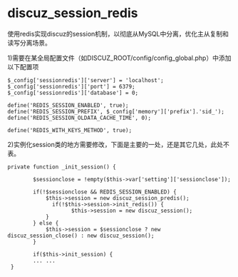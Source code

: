 discuz_session_redis
====================

使用redis实现discuz的session机制，以彻底从MySQL中分离，优化主从复制和读写分离场景。

  1)需要在某全局配置文件（如DISCUZ_ROOT/config/config_global.php）中添加以下配置项

    $_config['sessionredis']['server'] = 'localhost';
    $_config['sessionredis']['port'] = 6379;
    $_config['sessionredis']['database'] = 0;
    
    define('REDIS_SESSION_ENABLED', true);
    define('REDIS_SESSION_PREFIX', $_config['memory']['prefix'].'sid_');
    define('REDIS_SESSION_OLDATA_CACHE_TIME', 0);

    define('REDIS_WITH_KEYS_METHOD', true);

  2)实例化session类的地方需要修改，下面是主要的一处，还是其它几处，此处不表。
  
    private function _init_session() {

		    $sessionclose = !empty($this->var['setting']['sessionclose']);

		    if(!$sessionclose && REDIS_SESSION_ENABLED) {
		        $this->session = new discuz_session_predis();
			      if(!$this->session->init_redis()) {
			        	$this->session = new discuz_session();
		      	}
	    	} else {
		      	$this->session = $sessionclose ? new discuz_session_close() : new discuz_session();
		    }

	    	if($this->init_session)	{
	    	... ...
	 }
